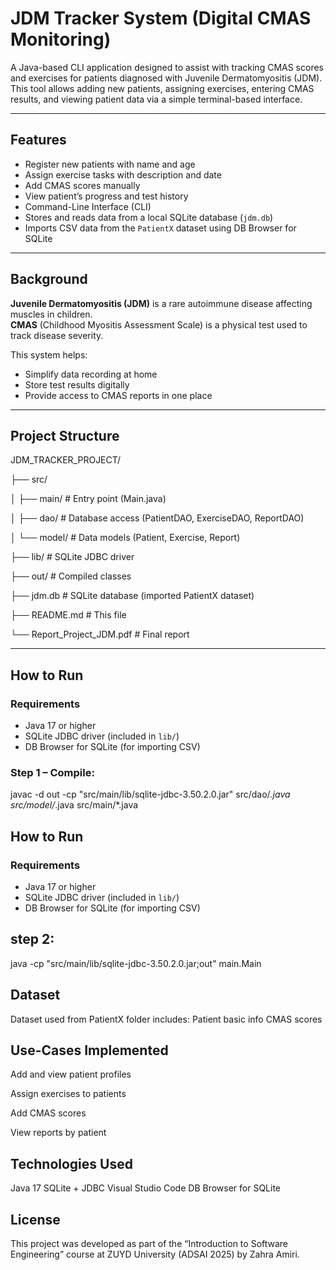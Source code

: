# JDM Tracker System (Digital CMAS Monitoring)

A Java-based CLI application designed to assist with tracking CMAS scores and exercises for patients diagnosed with Juvenile Dermatomyositis (JDM). This tool allows adding new patients, assigning exercises, entering CMAS results, and viewing patient data via a simple terminal-based interface.

---

## Features

- Register new patients with name and age  
- Assign exercise tasks with description and date  
- Add CMAS scores manually  
- View patient’s progress and test history  
- Command-Line Interface (CLI)  
- Stores and reads data from a local SQLite database (`jdm.db`)  
- Imports CSV data from the `PatientX` dataset using DB Browser for SQLite  

---

## Background

**Juvenile Dermatomyositis (JDM)** is a rare autoimmune disease affecting muscles in children.  
**CMAS** (Childhood Myositis Assessment Scale) is a physical test used to track disease severity.

This system helps:
- Simplify data recording at home  
- Store test results digitally  
- Provide access to CMAS reports in one place  

---

## Project Structure

JDM_TRACKER_PROJECT/

├── src/

│ ├── main/ # Entry point (Main.java)

│ ├── dao/ # Database access (PatientDAO, ExerciseDAO, ReportDAO)

│ └── model/ # Data models (Patient, Exercise, Report)

├── lib/ # SQLite JDBC driver

├── out/ # Compiled classes

├── jdm.db # SQLite database (imported PatientX dataset)

├── README.md # This file

└── Report_Project_JDM.pdf # Final report


---

## How to Run

### Requirements
- Java 17 or higher  
- SQLite JDBC driver (included in `lib/`)  
- DB Browser for SQLite (for importing CSV)  

### Step 1 – Compile:
javac -d out -cp "src/main/lib/sqlite-jdbc-3.50.2.0.jar" src/dao/*.java src/model/*.java src/main/*.java

## How to Run

### Requirements
- Java 17 or higher  
- SQLite JDBC driver (included in `lib/`)  
- DB Browser for SQLite (for importing CSV)  


## step 2:
java -cp "src/main/lib/sqlite-jdbc-3.50.2.0.jar;out" main.Main

## Dataset
Dataset used from PatientX folder includes:
Patient basic info 
CMAS scores 

 
## Use-Cases Implemented
Add and view patient profiles

Assign exercises to patients

Add CMAS scores

View reports by patient

## Technologies Used
Java 17
SQLite + JDBC
Visual Studio Code
DB Browser for SQLite

## License
This project was developed as part of the “Introduction to Software Engineering” course at ZUYD University (ADSAI 2025) by Zahra Amiri.




